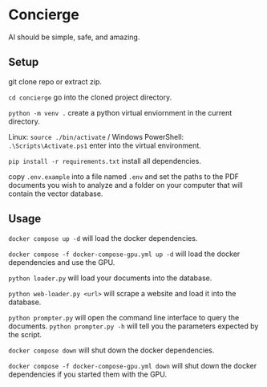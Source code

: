 # Concierge #  
AI should be simple, safe, and amazing.

## Setup ##
git clone repo or extract zip. 

`cd concierge` go into the cloned project directory.

`python -m venv .` create a python virtual enviornment in the current directory.

Linux: `source ./bin/activate` / Windows PowerShell: `.\Scripts\Activate.ps1` enter into the virtual environment.

`pip install -r requirements.txt` install all dependencies.

copy `.env.example` into a file named `.env` and set the paths to the PDF documents you wish to analyze and a folder on your computer that will contain the vector database.

## Usage ##
`docker compose up -d` will load the docker dependencies.

`docker compose -f docker-compose-gpu.yml up -d` will load the docker dependencies and use the GPU.

`python loader.py` will load your documents into the database.

`python web-loader.py <url>` will scrape a website and load it into the database. 

`python prompter.py` will open the command line interface to query the documents. `python prompter.py -h` will tell you the parameters expected by the script.

`docker compose down` will shut down the docker dependencies.

`docker compose -f docker-compose-gpu.yml down` will shut down the docker dependencies if you started them with the GPU.
